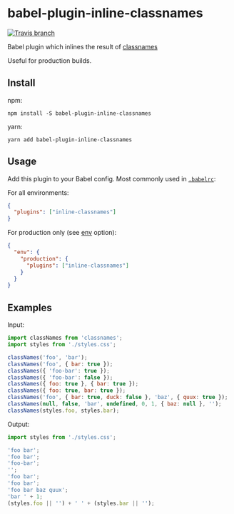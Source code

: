 # babel-plugin-inline-classnames

[![Travis branch](https://img.shields.io/travis/avaly/babel-plugin-inline-classnames/master.svg?style=flat-square)](https://travis-ci.org/avaly/babel-plugin-inline-classnames)

Babel plugin which inlines the result of [classnames](https://github.com/JedWatson/classnames)

Useful for production builds.

## Install

npm:

```cli
npm install -S babel-plugin-inline-classnames
```

yarn:

```cli
yarn add babel-plugin-inline-classnames
```

## Usage

Add this plugin to your Babel config. Most commonly used in [`.babelrc`](http://babeljs.io/docs/usage/babelrc/):

For all environments:

```json
{
  "plugins": ["inline-classnames"]
}
```

For production only (see [env](http://babeljs.io/docs/usage/babelrc/#env-option) option):

```json
{
  "env": {
    "production": {
      "plugins": ["inline-classnames"]
    }
  }
}
```

## Examples

Input:

```js
import classNames from 'classnames';
import styles from './styles.css';

classNames('foo', 'bar');
classNames('foo', { bar: true });
classNames({ 'foo-bar': true });
classNames({ 'foo-bar': false });
classNames({ foo: true }, { bar: true });
classNames({ foo: true, bar: true });
classNames('foo', { bar: true, duck: false }, 'baz', { quux: true });
classNames(null, false, 'bar', undefined, 0, 1, { baz: null }, '');
classNames(styles.foo, styles.bar);
```

Output:

```js
import styles from './styles.css';

'foo bar';
'foo bar';
'foo-bar';
'';
'foo bar';
'foo bar';
'foo bar baz quux';
'bar ' + 1;
(styles.foo || '') + ' ' + (styles.bar || '');
```
